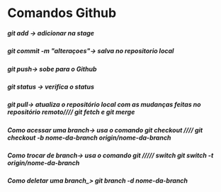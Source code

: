 # Comandos Github
##### git add -> adicionar na stage
##### git commit -m "alteraçoes"-> salva no repositorio local
##### git push-> sobe para o Github
##### git status -> verifica o status
##### git pull-> atualiza o repositório local com as mudanças feitas no repositório remoto//// git fetch e git merge

##### Como acessar uma branch-> usa o comando git checkout //// git checkout -b nome-da-branch origin/nome-da-branch
##### Como trocar de branch-> usa o comando git ///// switch git switch -t origin/nome-da-branch
##### Como deletar uma branch_> git branch -d nome-da-branch




![]()
